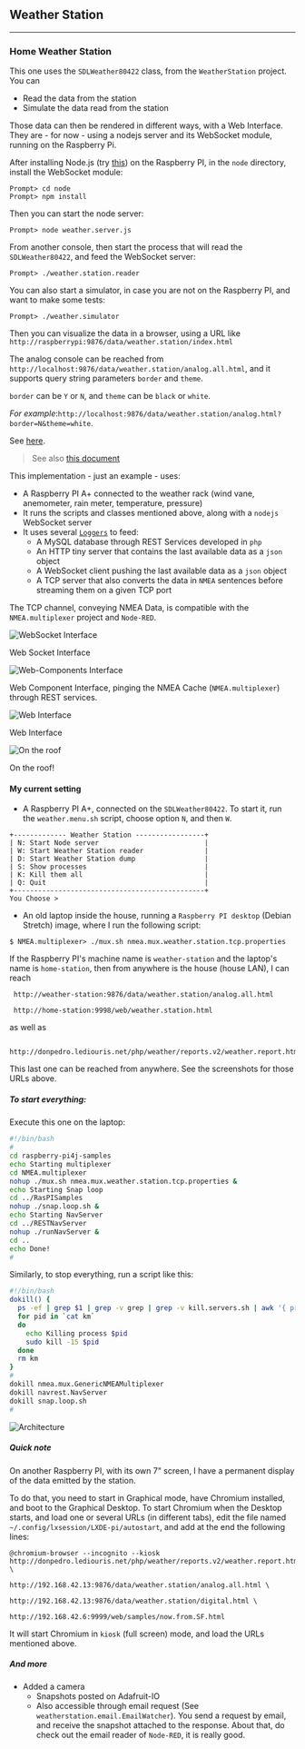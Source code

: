 ## Weather Station
---

### <a name="weatherstation"></a>Home Weather Station
This one uses the `SDLWeather80422` class, from the `WeatherStation` project.
You can
- Read the data from the station
- Simulate the data read from the station

Those data can then be rendered in different ways, with a Web Interface.
They are - for now - using a nodejs server and its WebSocket module, running on the Raspberry Pi.

After installing Node.js (try [this](http://www.lmgtfy.com/?q=install+node+js+raspberry+pi)) on the Raspberry PI, in the `node` directory, install the WebSocket module:
```
Prompt> cd node
Prompt> npm install
```

Then you can start the node server:
```
Prompt> node weather.server.js
```

From another console, then start the process that will read the `SDLWeather80422`, and feed the WebSocket server:

```
Prompt> ./weather.station.reader
```

You can also start a simulator, in case you  are not on the Raspberry PI, and want to make some tests:
```
Prompt> ./weather.simulator
```

Then you can visualize the data in a browser, using a URL like
`http://raspberrypi:9876/data/weather.station/index.html`

The analog console can be reached from `http://localhost:9876/data/weather.station/analog.all.html`,
and it supports query string parameters `border` and `theme`.

`border` can be `Y` or `N`, and `theme` can be `black` or `white`.

_For example_:`http://localhost:9876/data/weather.station/analog.html?border=N&theme=white`.

See [here](http://raspberrypi.lediouris.net/WeatherStation/readme.html).

> See also [this document](./src/java/weatherstation/README.md)

This implementation - just an example - uses:
- A Raspberry PI A+ connected to the weather rack (wind vane, anemometer, rain meter, temperature, pressure)
- It runs the scripts and classes mentioned above, along with a `nodejs` WebSocket server
- It uses several [`Loggers`](https://github.com/OlivierLD/raspberry-pi4j-samples/blob/master/RasPISamples/src/java/weatherstation/logger/LoggerInterface.java) to feed:
  - A MySQL database through REST Services developed in `php`
  - An HTTP tiny server that contains the last available data as a `json` object
  - A WebSocket client pushing the last available data as a `json` object
  - A TCP server that also converts the data in `NMEA` sentences before streaming them on a given TCP port

The TCP channel, conveying NMEA Data, is compatible with the `NMEA.multiplexer` project and `Node-RED`.

![WebSocket Interface](./img/WebSocket.png)

Web Socket Interface

![Web-Components Interface](./img/WebComponents.png)

Web Component Interface, pinging the NMEA Cache (`NMEA.multiplexer`) through REST services.

![Web Interface](./img/MySQL.png)

Web Interface

![On the roof](./img/OnTheRoof.png)

On the roof!

#### My current setting
- A Raspberry PI A+, connected on the `SDLWeather80422`. To start it,
run the `weather.menu.sh` script, choose option `N`, and then `W`.
```
+------------- Weather Station -----------------+
| N: Start Node server                          |
| W: Start Weather Station reader               |
| D: Start Weather Station dump                 |
| S: Show processes                             |
| K: Kill them all                              |
| Q: Quit                                       |
+-----------------------------------------------+
You Choose >
```
- An old laptop inside the house, running a `Raspberry PI desktop` (Debian Stretch) image,
where I run the following script:
```
$ NMEA.multiplexer> ./mux.sh nmea.mux.weather.station.tcp.properties
```
If the Raspberry PI's machine name is `weather-station` and the laptop's name is `home-station`,
then from anywhere is the house (house LAN), I can reach
```
 http://weather-station:9876/data/weather.station/analog.all.html
```

```
 http://home-station:9998/web/weather.station.html
```
as well as
```
 http://donpedro.lediouris.net/php/weather/reports.v2/weather.report.html
```
This last one can be reached from anywhere. See the screenshots for those URLs above.

##### To start everything:
Execute this one on the laptop:
```bash
#!/bin/bash
#
cd raspberry-pi4j-samples
echo Starting multiplexer
cd NMEA.multiplexer
nohup ./mux.sh nmea.mux.weather.station.tcp.properties &
echo Starting Snap loop
cd ../RasPISamples
nohup ./snap.loop.sh &
echo Starting NavServer
cd ../RESTNavServer
nohup ./runNavServer &
cd ..
echo Done!
#
```
Similarly, to stop everything, run a script like this:
```bash
#!/bin/bash
dokill() {
  ps -ef | grep $1 | grep -v grep | grep -v kill.servers.sh | awk '{ print $2 }' > km
  for pid in `cat km`
  do
    echo Killing process $pid
    sudo kill -15 $pid
  done
  rm km
}
#
dokill nmea.mux.GenericNMEAMultiplexer
dokill navrest.NavServer
dokill snap.loop.sh
#
```
![Architecture](./img/WeatherStationArchitecture.png)

##### Quick note
On another Raspberry PI, with its own 7" screen, I have a permanent display of the data emitted by the station.

To do that, you need to start in Graphical mode, have Chromium installed, and boot to the Graphical Desktop.
To start Chromium when the Desktop starts, and load one or several URLs (in different tabs), edit the file named
`~/.config/lxsession/LXDE-pi/autostart`, and add at the end the following lines:
```
@chromium-browser --incognito --kiosk http://donpedro.lediouris.net/php/weather/reports.v2/weather.report.html \
                                      http://192.168.42.13:9876/data/weather.station/analog.all.html \
                                      http://192.168.42.13:9876/data/weather.station/digital.html \
                                      http://192.168.42.6:9999/web/samples/now.from.SF.html
```
It will start Chromium in `kiosk` (full screen) mode, and load the URLs mentioned above.

##### And more
- Added a camera
    - Snapshots posted on Adafruit-IO
    - Also accessible through email request (See `weatherstation.email.EmailWatcher`). You send a request by email, and receive the snapshot attached to the response. About that, do check out the email reader of `Node-RED`, it is really good.

